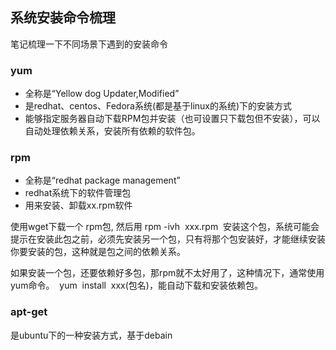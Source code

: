 ## 系统安装命令梳理
笔记梳理一下不同场景下遇到的安装命令


### yum
 - 全称是“Yellow dog Updater,Modified”
 - 是redhat、centos、Fedora系统(都是基于linux的系统)下的安装方式
 - 能够指定服务器自动下载RPM包并安装（也可设置只下载包但不安装），可以自动处理依赖关系，安装所有依赖的软件包。


### rpm
 - 全称是“redhat package management”
 - redhat系统下的软件管理包
 - 用来安装、卸载xx.rpm软件

使用wget下载一个 rpm包, 然后用 rpm -ivh  xxx.rpm  安装这个包，系统可能会提示在安装此包之前，必须先安装另一个包，只有将那个包安装好，才能继续安装你要安装的包，这种就是包之间的依赖关系。

如果安装一个包，还要依赖好多包，那rpm就不太好用了，这种情况下，通常使用yum命令。  yum  install  xxx(包名)，能自动下载和安装依赖包。

### apt-get
是ubuntu下的一种安装方式，基于debain